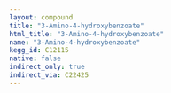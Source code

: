 ```yaml
---
layout: compound
title: "3-Amino-4-hydroxybenzoate"
html_title: "3-Amino-4-hydroxybenzoate"
name: "3-Amino-4-hydroxybenzoate"
kegg_id: C12115
native: false
indirect_only: true
indirect_via: C22425
---
```

